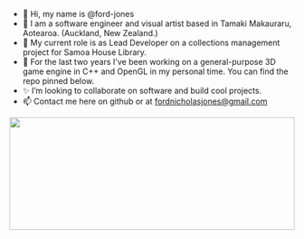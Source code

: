 - 👋 Hi, my name is @ford-jones
- 👀 I am a software engineer and visual artist based in Tamaki Makauraru, Aotearoa. (Auckland, New Zealand.)
- 🌱 My current role is as Lead Developer on a collections management project for Samoa House Library.
- 🎲 For the last two years I've been working on a general-purpose 3D game engine in C++ and OpenGL in my personal time. You can find the repo pinned below.
- ✨ I’m looking to collaborate on software and build cool projects.
- 📫 Contact me here on github or at fordnicholasjones@gmail.com

<img src="https://github.com/user-attachments/assets/2db0767d-8a1c-41ab-bbf5-4d6cac2e4f43" width="100%" height="200">
